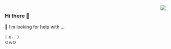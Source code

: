 <a href="https://github.com/zigou23?tab=repositories">
  <img align="right" src="https://github-readme-stats.vercel.app/api?username=zigou23&show_icons=true&hide_border=true" />
</a>

### Hi there 👋
🤔 I’m looking for help with ...

<!--
**zigou23/zigou23** is a ✨ _special_ ✨ repository because its `README.md` (this file) appears on your GitHub profile.

Here are some ideas to get you started:

- 🔭 I’m currently working on ...
- 🌱 I’m currently learning ...
- 👯 I’m looking to collaborate on ...
- 🤔 I’m looking for help with ...
- 💬 Ask me about ...
- 📫 How to reach me: ...
- 😄 Pronouns: ...
- ⚡ Fun fact: ...
-->

```
|･ω･｀)
ＯｗＯ
```
